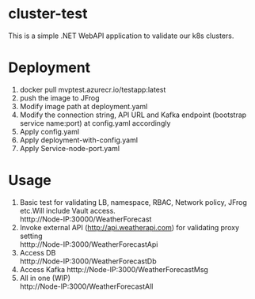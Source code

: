 # cluster-test
This is a simple .NET WebAPI application to validate our k8s clusters.

# Deployment
1. docker pull mvptest.azurecr.io/testapp:latest
2. push the image to JFrog 
3. Modify image path at deployment.yaml
4. Modify the connection string, API URL and Kafka endpoint (bootstrap service name:port) at config.yaml accordingly
5. Apply config.yaml
6. Apply deployment-with-config.yaml
7. Apply Service-node-port.yaml

# Usage
1. Basic test for validating LB, namespace, RBAC, Network policy, JFrog etc.Will include Vault access.       
  htttp://Node-IP:30000/WeatherForecast
2. Invoke external API (http://api.weatherapi.com) for validating proxy setting   
  htttp://Node-IP:3000/WeatherForecastApi
3. Access DB   
   htttp://Node-IP:3000/WeatherForecastDb
4. Access Kafka
   htttp://Node-IP:3000/WeatherForecastMsg
5. All in one (WIP)        
   http://Node-IP:3000/WeatherForecastAll
